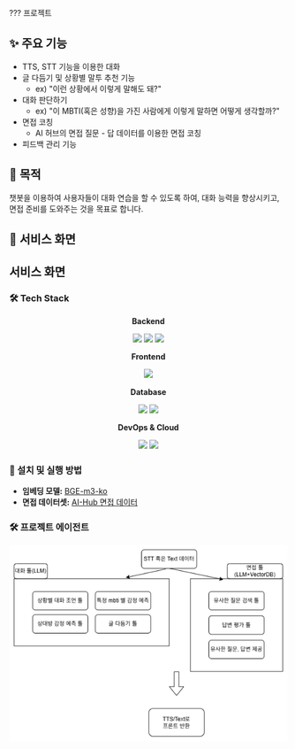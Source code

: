 ??? 프로젝트
<div class="section">
    <h2>✨ 주요 기능</h2>
    <ul>
        <li>TTS, STT 기능을 이용한 대화</li>
        <li>글 다듬기 및 상황별 말투 추천 기능
            <ul class="example">
                <li>ex) "이런 상황에서 이렇게 말해도 돼?"</li>
            </ul>
        </li>
        <li>대화 판단하기
            <ul class="example">
                <li>ex) "이 MBTI(혹은 성향)을 가진 사람에게 이렇게 말하면 어떻게 생각할까?"</li>
            </ul>
        </li>
        <li>면접 코칭
            <ul>
                <li>AI 허브의 면접 질문 - 답 데이터를 이용한 면접 코칭</li>
            </ul>
        </li>
        <li>피드백 관리 기능</li>
    </ul>
</div>

## 🎯 목적
챗봇을 이용하여 사용자들이 대화 연습을 할 수 있도록 하여, 대화 능력을 향상시키고, 면접 준비를 도와주는 것을 목표로 합니다.

## 📱 서비스 화면

## 서비스 화면

### 🛠 Tech Stack

<div align="center">
  <p><strong>Backend</strong></p>
  <img src="https://img.shields.io/badge/SpringBoot-6DB33F?style=flat&logo=springboot&logoColor=white"/>
  <img src="https://img.shields.io/badge/FastAPI-009688?style=flat&logo=fastapi&logoColor=white"/>
  <img src="https://img.shields.io/badge/LangChain-3B85DE?style=flat&logo=langchain&logoColor=white"/>
  <br/>
  <p><strong>Frontend</strong></p>
  <img src="https://img.shields.io/badge/React_Native-61DAFB?style=flat&logo=react&logoColor=black"/>
  <br/>
  <p><strong>Database</strong></p>
  <img src="https://img.shields.io/badge/PostgreSQL-4169E1?style=flat&logo=postgresql&logoColor=white"/>
  <img src="https://img.shields.io/badge/Chroma-5701F8?style=flat&logo=chroma&logoColor=white"/>
  <br/>
  <p><strong>DevOps & Cloud</strong></p>
  <img src="https://img.shields.io/badge/AWS-232F3E?style=flat&logo=amazonaws&logoColor=white"/>
  <img src="https://img.shields.io/badge/GitHub_Actions-2088FF?style=flat&logo=githubactions&logoColor=white"/>
  <br/>
</div>

<h3>🚀 설치 및 실행 방법</h3>
<ul>
    <li>
        <strong>임베딩 모델:</strong> <a href="https://huggingface.co/dragonkue/BGE-m3-ko" target="_blank" rel="noopener noreferrer">BGE-m3-ko</a>
    </li>
    <li>
        <strong>면접 데이터셋:</strong> <a href="https://aihub.or.kr/aihubdata/data/view.do?dataSetSn=71592" target="_blank" rel="noopener noreferrer">AI-Hub 면접 데이터</a>
    </li>
</ul>

### 🛠️ 프로젝트 에이전트
![프로젝트 에이전트 이미지](unionProject_agent.png)


